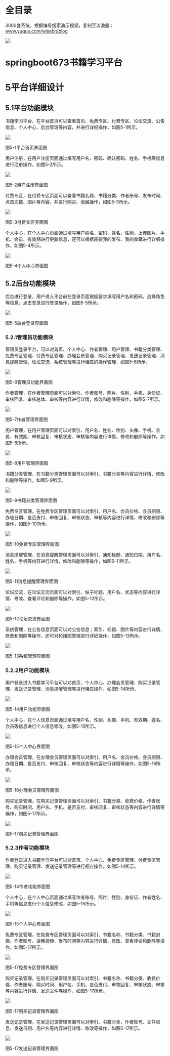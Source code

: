 # 全目录

3000套系统，根据编号搜索演示视频，复制至流浪器：www.yuque.com/wisebit/blog


![](https://bitwise.oss-cn-heyuan.aliyuncs.com/2024/11/06/qq_wechat.png)

# springboot673书籍学习平台

# 5平台详细设计
## 5.1平台功能模块
书籍学习平台，在平台首页可以查看首页、免费专区、付费专区、论坛交流、公告信息、个人中心、后台管理等内容，并进行详细操作，如图5-1所示。

![](/md/blog.013.png)

图5-1平台首页界面图

用户注册，在用户注册页面通过填写用户名、密码、确认密码、姓名、手机等信息进行注册操作，如图5-2所示。

![](/md/blog.014.png)

图5-2用户注册界面图

付费专区，在付费专区页面可以查看书籍名称、书籍分类、作者账号、发布时间、点击次数、图片等内容，并进行购买、收藏操作，如图5-3所示。

![](/md/blog.015.png)

图5-3付费专区界面图

个人中心，在个人中心页面通过填写用户姓名、密码、姓名、性别、上传图片、手机、会员、有效期进行更新信息，还可以根据需要我的发布、我的收藏进行详细操作，如图5-4所示。

![](/md/blog.016.png)

图5-4个人中心界面图

## 5.2后台功能模块
后台进行登录，用户进入平台前在登录页面根据要求填写用户名和密码，选择角色等信息，点击登录进行登录操作，如图5-5所示。

![](/md/blog.017.png)

图5-5后台登录界面图
### 5.2.1管理员功能模块
管理员登录平台，可以对首页、个人中心、作者管理、用户管理、书籍分类管理、免费专区管理、付费专区管理、办理会员管理、购买记录管理、发送记录管理、消息提醒管理、论坛交流、系统管理等进行相应的操作管理，如图5-6所示。

![](/md/blog.018.png)

图5-6管理员功能界面图

作者管理，在作者管理页面可以对索引、作者账号、照片、性别、手机、身份证、审核回复、审核总体、审核等内容进行详情，修改和删除等操作，如图5-7所示。

![](/md/blog.019.png)

图5-7作者管理界面图

用户管理，在用户管理页面可以对索引、用户名、姓名、性别、头像、手机、会员、有效期、审核回复、审核状态、审核等内容进行详情，修改和删除等操作，如图5-8所示。

![](/md/blog.020.png)

图5-8用户管理界面图

书籍分类管理，在书籍分类管理页面可以对索引、书籍分类等内容进行详情、修改和删除等操作，如图5-9所示。

![](/md/blog.021.png)

图5-9书籍分类管理界面图

免费专区管理，在免费专区管理页面可以对索引、用户名、会员价格、会员期限、办理日期、是否支付、审核回复、审核状态、审核等内容进行详情，修改和删除等操作，如图5-10所示。

![](/md/blog.022.png)

图5-10免费专区管理界面图

消息提醒管理，在消息提醒管理页面可以对索引、通知标题、通知日期、用户名、姓名、手机等内容进行详情，修改和删除等操作，如图5-11所示。

![](/md/blog.023.png)

图5-11消息提醒管理界面图

论坛交流，在论坛交流页面可以对索引、帖子标题、用户名、状态等内容进行详情、修改、查看评论和删除等操作，如图5-12所示。

![](/md/blog.024.png)

图5-12论坛交流界面图

系统管理，在公告信息页面可以对公告信息；索引、标题、图片等内容进行详情、修改和删除等操作，还可对轮播图管理进行详细操作，如图5-13所示。

![](/md/blog.025.png)

图5-13系统管理界面图

### 5.2.2用户功能模块
用户登录进入书籍学习平台可以对首页、个人中心、办理会员管理、购买记录管理、发送记录管理、消息提醒管理等进行相应操作，如图5-14所示。

![](/md/blog.026.png)

图5-14用户功能界面图

个人中心，在个人信息页面通过填写用户名、性别、头像、手机、有效期、姓名、会员等信息进行个人信息修改，如图5-15所示。

![](/md/blog.027.png)

图5-15个人中心界面图

办理会员管理，在办理会员管理页面可以对索引、用户名、会员价格、会员期限、办理日期、是否支付、审核回复、审核状态等内容进行详情等操作，如图5-16所示。

![](/md/blog.028.png)

图5-16办理会员管理界面图

购买记录管理，在购买记录管理页面可以对索引、书籍分类、收费价格、作者账号、购买时间、用户名、手机、是否支付、审核回复、审核状态等内容进行详情等操作，如图5-17所示。

![](/md/blog.029.png)

图5-17购买记录管理界面图

### 5.2.3作者功能模块
作者登录进入书籍学习平台可以对首页、个人中心、免费专区管理、付费专区管理、购买记录管理、发送记录管理等进行相应操作，如图5-14所示。

![](/md/blog.030.png)

图5-14作者功能界面图

个人中心，在个人中心页面通过填写作者账号、照片、性别、身份证、作者姓名、手机等信息进行个人信息修改，如图5-15所示。

![](/md/blog.031.png)

图5-15个人中心界面图

免费专区管理，在免费专区管理页面可以对索引、书籍名称、书籍分类、书籍封面、作者账号、讲解视频、发布时间等内容进行详情、修改、查看评论和删除等操作，如图5-17所示。

![](/md/blog.032.png)

图5-17免费专区管理界面图

购买记录管理，在购买记录管理页面可以对索引、书籍名称、书籍分类、收费价格、作者账号、购买时间、用户名、手机、是否支付、审核回复、审核状态、审核等内容进行详情、发送文件等操作，如图5-17所示。

![](/md/blog.033.png)

图5-17购买记录管理界面图

发送记录管理，在发送记录管理页面可以对索引、书籍分类、作者账号、文件信息、发送日期、用户名等内容进行详情、修改等操作，如图5-17所示。

![](/md/blog.034.png)

图5-17发送记录管理界面图

